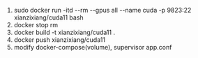 


1. sudo docker run -itd  --rm --gpus all --name cuda -p 9823:22 xianzixiang/cuda11  bash
2. docker stop rm
3. docker build -t xianzixiang/cuda11 . 
4. docker push xianzixiang/cuda11
5. modify docker-compose(volume), supervisor app.conf